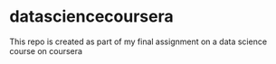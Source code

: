 # datasciencecoursera
This repo is created as part of my final assignment on a data science course on coursera

